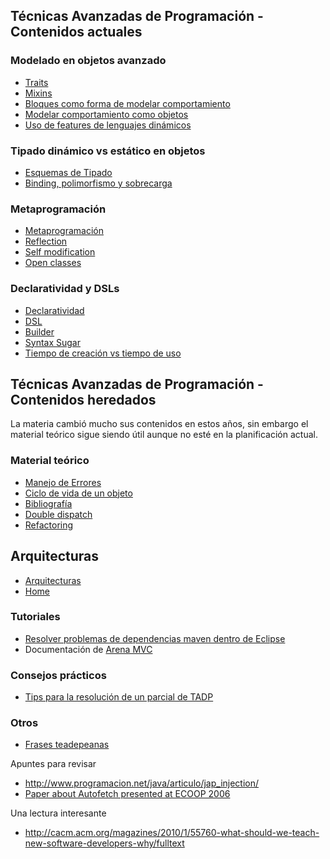Técnicas Avanzadas de Programación - Contenidos actuales
--------------------------------------------------------

### Modelado en objetos avanzado

-   [Traits](traits.html)
-   [Mixins](mixins.html)
-   [Bloques como forma de modelar comportamiento](bloques-como-forma-de-modelar-comportamiento.html)
-   [Modelar comportamiento como objetos](modelar-comportamiento-como-objetos.html)
-   [Uso de features de lenguajes dinámicos](uso-de-features-de-lenguajes-dinamicos.html)

### Tipado dinámico vs estático en objetos

-   [Esquemas de Tipado](esquemas-de-tipado.html)
-   [Binding, polimorfismo y sobrecarga](binding--polimorfismo-y-sobrecarga.html)

### Metaprogramación

-   [Metaprogramación](metaprogramacion.html)
-   [Reflection](reflection.html)
-   [Self modification](self-modification.html)
-   [Open classes](open-classes.html)

### Declaratividad y DSLs

-   [Declaratividad](declaratividad.html)
-   [DSL](dsl.html)
-   [Builder](builder.html)
-   [Syntax Sugar](syntax-sugar.html)
-   [Tiempo de creación vs tiempo de uso](tiempo-de-creacion-vs-tiempo-de-uso.html)

Técnicas Avanzadas de Programación - Contenidos heredados
---------------------------------------------------------

La materia cambió mucho sus contenidos en estos años, sin embargo el material teórico sigue siendo útil aunque no esté en la planificación actual.

### Material teórico

-   [Manejo de Errores](manejo-de-errores.html)
-   [Ciclo de vida de un objeto](ciclo-de-vida-de-un-objeto.html)
-   [Bibliografía](bibliografia-sobre-programacion-avanzada-orientada-a-objetos.html)
-   [Double dispatch](double-dispatch.html)
-   [Refactoring](refactoring.html)

Arquitecturas
-------------

-   [Arquitecturas](arquitecturas.html)
-   [Home](home.html)

### Tutoriales

-   [Resolver problemas de dependencias maven dentro de Eclipse](resolver-problemas-de-dependencias-maven-dentro-de-eclipse.html)
-   Documentación de [Arena MVC](arena-mvc.html)

### Consejos prácticos

-   [Tips para la resolución de un parcial de TADP](tips-para-la-resolucion-de-un-parcial-de-tadp.html)

### Otros

-   [Frases teadepeanas](frases-teadepeanas.html)

Apuntes para revisar

-   <http://www.programacion.net/java/articulo/jap_injection/>
-   [Paper about Autofetch presented at ECOOP 2006](http://www.cs.utexas.edu/~aibrahim/publications/autofetch.pdf)

Una lectura interesante

-   <http://cacm.acm.org/magazines/2010/1/55760-what-should-we-teach-new-software-developers-why/fulltext>


